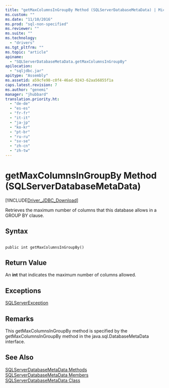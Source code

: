 ```yaml
---
title: "getMaxColumnsInGroupBy Method (SQLServerDatabaseMetaData) | Microsoft Docs"
ms.custom: ""
ms.date: "11/10/2016"
ms.prod: "sql-non-specified"
ms.reviewer: ""
ms.suite: ""
ms.technology: 
  - "drivers"
ms.tgt_pltfrm: ""
ms.topic: "article"
apiname: 
  - "SQLServerDatabaseMetaData.getMaxColumnsInGroupBy"
apilocation: 
  - "sqljdbc.jar"
apitype: "Assembly"
ms.assetid: a59cfe98-c0f4-46ad-9243-62aa56855f1a
caps.latest.revision: 7
ms.author: "genemi"
manager: "jhubbard"
translation.priority.ht: 
  - "de-de"
  - "es-es"
  - "fr-fr"
  - "it-it"
  - "ja-jp"
  - "ko-kr"
  - "pt-br"
  - "ru-ru"
  - "sv-se"
  - "zh-cn"
  - "zh-tw"
---
```

# getMaxColumnsInGroupBy Method (SQLServerDatabaseMetaData)
[!INCLUDE[Driver_JDBC_Download](../../../connect/jdbc/includes)]

  Retrieves the maximum number of columns that this database allows in a GROUP BY clause.  
  
## Syntax  
  
```  
  
public int getMaxColumnsInGroupBy()  
```  
  
## Return Value  
 An **int** that indicates the maximum number of columns allowed.  
  
## Exceptions  
 [SQLServerException](../../../connect/jdbc/reference/sqlserverexception-class.md)  
  
## Remarks  
 This getMaxColumnsInGroupBy method is specified by the getMaxColumnsInGroupBy method in the java.sql.DatabaseMetaData interface.  
  
## See Also  
 [SQLServerDatabaseMetaData Methods](../../../connect/jdbc/reference/sqlserverdatabasemetadata-methods.md)   
 [SQLServerDatabaseMetaData Members](../../../connect/jdbc/reference/sqlserverdatabasemetadata-members.md)   
 [SQLServerDatabaseMetaData Class](../../../connect/jdbc/reference/sqlserverdatabasemetadata-class.md)  
  
  